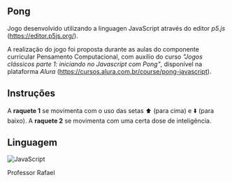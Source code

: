 ## Pong

Jogo desenvolvido utilizando a linguagen JavaScript através do editor *p5.js* (https://editor.p5js.org/).

A realização do jogo foi proposta durante as aulas do componente curricular Pensamento Computacional, com auxílio do curso *"Jogos clássicos parte 1: iniciando no Javascript com Pong"*, disponível na plataforma *Alura* (https://cursos.alura.com.br/course/pong-javascript).

## Instruções 

A **raquete 1** se movimenta com o uso das setas ⬆️ (para cima) e ⬇️ (para baixo). A **raquete 2** se movimenta com uma certa dose de inteligência.

## Linguagem

![JavaScript](https://img.shields.io/badge/JavaScript-323330?style=for-the-badge&logo=javascript&logoColor=F7DF1E)


Professor Rafael
